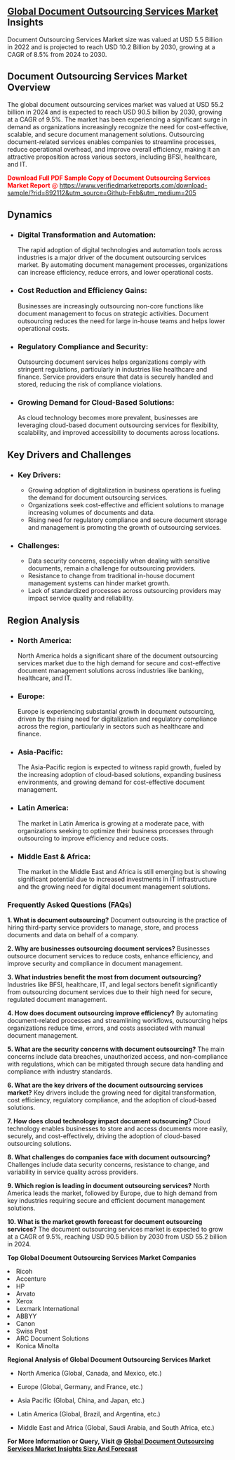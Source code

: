 <h2><a href="https://www.verifiedmarketreports.com/download-sample/?rid=892112&amp;utm_source=Github&amp;utm_medium=205" target="_blank">Global Document Outsourcing Services Market</a> Insights</h2><p>Document Outsourcing Services Market size was valued at USD 5.5 Billion in 2022 and is projected to reach USD 10.2 Billion by 2030, growing at a CAGR of 8.5% from 2024 to 2030.</p><p> <h2>Document Outsourcing Services Market Overview</h2> <p>The global document outsourcing services market was valued at USD 55.2 billion in 2024 and is expected to reach USD 90.5 billion by 2030, growing at a CAGR of 9.5%. The market has been experiencing a significant surge in demand as organizations increasingly recognize the need for cost-effective, scalable, and secure document management solutions. Outsourcing document-related services enables companies to streamline processes, reduce operational overhead, and improve overall efficiency, making it an attractive proposition across various sectors, including BFSI, healthcare, and IT.</p> <p><p><span class=""><span style="color: #ff0000;"><strong>Download Full PDF Sample Copy of Document Outsourcing Services Market Report</strong> @ </span><a href="https://www.verifiedmarketreports.com/download-sample/?rid=892112&amp;utm_source=Github-Feb&amp;utm_medium=205" target="_blank">https://www.verifiedmarketreports.com/download-sample/?rid=892112&amp;utm_source=Github-Feb&amp;utm_medium=205</a></span></p></p> <h2>Dynamics</h2> <ul> <li><h3>Digital Transformation and Automation:</h3> The rapid adoption of digital technologies and automation tools across industries is a major driver of the document outsourcing services market. By automating document management processes, organizations can increase efficiency, reduce errors, and lower operational costs.</li> <li><h3>Cost Reduction and Efficiency Gains:</h3> Businesses are increasingly outsourcing non-core functions like document management to focus on strategic activities. Document outsourcing reduces the need for large in-house teams and helps lower operational costs.</li> <li><h3>Regulatory Compliance and Security:</h3> Outsourcing document services helps organizations comply with stringent regulations, particularly in industries like healthcare and finance. Service providers ensure that data is securely handled and stored, reducing the risk of compliance violations.</li> <li><h3>Growing Demand for Cloud-Based Solutions:</h3> As cloud technology becomes more prevalent, businesses are leveraging cloud-based document outsourcing services for flexibility, scalability, and improved accessibility to documents across locations.</li> </ul> <h2>Key Drivers and Challenges</h2> <ul> <li><h3>Key Drivers:</h3> <ul> <li>Growing adoption of digitalization in business operations is fueling the demand for document outsourcing services.</li> <li>Organizations seek cost-effective and efficient solutions to manage increasing volumes of documents and data.</li> <li>Rising need for regulatory compliance and secure document storage and management is promoting the growth of outsourcing services.</li> </ul> </li> <li><h3>Challenges:</h3> <ul> <li>Data security concerns, especially when dealing with sensitive documents, remain a challenge for outsourcing providers.</li> <li>Resistance to change from traditional in-house document management systems can hinder market growth.</li> <li>Lack of standardized processes across outsourcing providers may impact service quality and reliability.</li> </ul> </li> </ul> <h2>Region Analysis</h2> <ul> <li><h3>North America:</h3> North America holds a significant share of the document outsourcing services market due to the high demand for secure and cost-effective document management solutions across industries like banking, healthcare, and IT.</li> <li><h3>Europe:</h3> Europe is experiencing substantial growth in document outsourcing, driven by the rising need for digitalization and regulatory compliance across the region, particularly in sectors such as healthcare and finance.</li> <li><h3>Asia-Pacific:</h3> The Asia-Pacific region is expected to witness rapid growth, fueled by the increasing adoption of cloud-based solutions, expanding business environments, and growing demand for cost-effective document management.</li> <li><h3>Latin America:</h3> The market in Latin America is growing at a moderate pace, with organizations seeking to optimize their business processes through outsourcing to improve efficiency and reduce costs.</li> <li><h3>Middle East & Africa:</h3> The market in the Middle East and Africa is still emerging but is showing significant potential due to increased investments in IT infrastructure and the growing need for digital document management solutions.</li> </ul> <h3>Frequently Asked Questions (FAQs)</h3> <p><strong>1. What is document outsourcing?</strong> Document outsourcing is the practice of hiring third-party service providers to manage, store, and process documents and data on behalf of a company.</p> <p><strong>2. Why are businesses outsourcing document services?</strong> Businesses outsource document services to reduce costs, enhance efficiency, and improve security and compliance in document management.</p> <p><strong>3. What industries benefit the most from document outsourcing?</strong> Industries like BFSI, healthcare, IT, and legal sectors benefit significantly from outsourcing document services due to their high need for secure, regulated document management.</p> <p><strong>4. How does document outsourcing improve efficiency?</strong> By automating document-related processes and streamlining workflows, outsourcing helps organizations reduce time, errors, and costs associated with manual document management.</p> <p><strong>5. What are the security concerns with document outsourcing?</strong> The main concerns include data breaches, unauthorized access, and non-compliance with regulations, which can be mitigated through secure data handling and compliance with industry standards.</p> <p><strong>6. What are the key drivers of the document outsourcing services market?</strong> Key drivers include the growing need for digital transformation, cost efficiency, regulatory compliance, and the adoption of cloud-based solutions.</p> <p><strong>7. How does cloud technology impact document outsourcing?</strong> Cloud technology enables businesses to store and access documents more easily, securely, and cost-effectively, driving the adoption of cloud-based outsourcing solutions.</p> <p><strong>8. What challenges do companies face with document outsourcing?</strong> Challenges include data security concerns, resistance to change, and variability in service quality across providers.</p> <p><strong>9. Which region is leading in document outsourcing services?</strong> North America leads the market, followed by Europe, due to high demand from key industries requiring secure and efficient document management solutions.</p> <p><strong>10. What is the market growth forecast for document outsourcing services?</strong> The document outsourcing services market is expected to grow at a CAGR of 9.5%, reaching USD 90.5 billion by 2030 from USD 55.2 billion in 2024.</p> </p><p><strong>Top Global Document Outsourcing Services Market Companies</strong></p><div data-test-id=""><p><li>Ricoh</li><li> Accenture</li><li> HP</li><li> Arvato</li><li> Xerox</li><li> Lexmark International</li><li> ABBYY</li><li> Canon</li><li> Swiss Post</li><li> ARC Document Solutions</li><li> Konica Minolta</li></p><div><strong>Regional Analysis of&nbsp;Global Document Outsourcing Services Market</strong></div><ul><li dir="ltr"><p dir="ltr">North America&nbsp;(Global, Canada, and Mexico, etc.)</p></li><li dir="ltr"><p dir="ltr">Europe (Global, Germany, and France, etc.)</p></li><li dir="ltr"><p dir="ltr">Asia Pacific&nbsp;(Global, China, and Japan, etc.)</p></li><li dir="ltr"><p dir="ltr">Latin America&nbsp;(Global, Brazil, and Argentina, etc.)</p></li><li dir="ltr">Middle East and Africa&nbsp;(Global, Saudi Arabia, and South Africa, etc.)</li></ul><p><strong>For More Information or Query, Visit @&nbsp;</strong><strong><a href="https://www.verifiedmarketreports.com/product/document-outsourcing-services-market/?utm_source=Github&amp;utm_medium=205" target="_blank">Global Document Outsourcing Services Market Insights Size And Forecast</a></strong></p></div>
